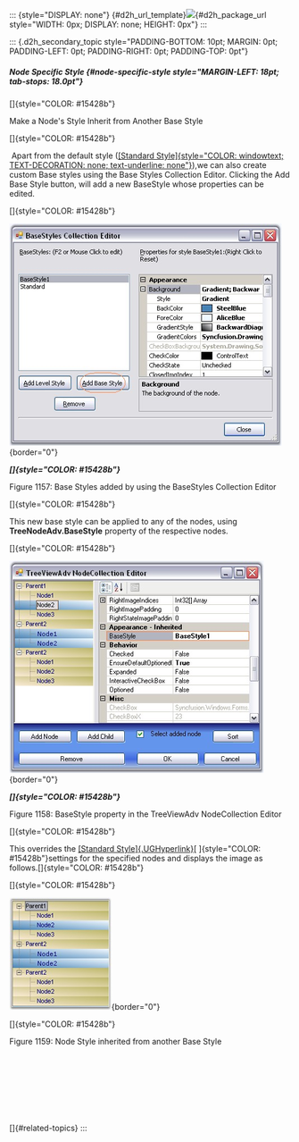 ::: {style="DISPLAY: none"}
[](ms-xhelp:///?Id=d2h_url_template){#d2h_url_template}![](!package_url!){#d2h_package_url style="WIDTH: 0px; DISPLAY: none; HEIGHT: 0px"}
:::

::: {.d2h_secondary_topic style="PADDING-BOTTOM: 10pt; MARGIN: 0pt; PADDING-LEFT: 0pt; PADDING-RIGHT: 0pt; PADDING-TOP: 0pt"}
##### Node Specific Style {#node-specific-style style="MARGIN-LEFT: 18pt; tab-stops: 18.0pt"}

[]{style="COLOR: #15428b"} 

Make a Node\'s Style Inherit from Another Base Style

[]{style="COLOR: #15428b"} 

 Apart from the default style ([[Standard Style]{style="COLOR: windowtext; TEXT-DECORATION: none; text-underline: none"}](../../../../../../../../Documents%20and%20Settings/sylviap/Desktop/Tools%20-%20Part%202.docx#_Standard_Style)),we can also create custom Base styles using the Base Styles Collection Editor. Clicking the Add Base Style button, will add a new BaseStyle whose properties can be edited.

[]{style="COLOR: #15428b"} 

![](ImagesExt/image76_1133.jpg){border="0"}

***[]{style="COLOR: #15428b"}*** 

Figure 1157: Base Styles added by using the BaseStyles Collection Editor

[]{style="COLOR: #15428b"} 

This new base style can be applied to any of the nodes, using **TreeNodeAdv.BaseStyle** property of the respective nodes.

[]{style="COLOR: #15428b"} 

![](ImagesExt/image76_1134.jpg){border="0"}

***[]{style="COLOR: #15428b"}*** 

Figure 1158: BaseStyle property in the TreeViewAdv NodeCollection Editor

[]{style="COLOR: #15428b"} 

This overrides the [[Standard Style]{.UGHyperlink}](../../../../../../../../Documents%20and%20Settings/sylviap/Desktop/Tools%20-%20Part%202.docx#_Standard_Style)[ ]{style="COLOR: #15428b"}settings for the specified nodes and displays the image as follows.[]{style="COLOR: #15428b"}

[]{style="COLOR: #15428b"} 

![](ImagesExt/image76_1135.jpg){border="0"}

[]{style="COLOR: #15428b"} 

Figure 1159: Node Style inherited from another Base Style

 

 

 

 

[]{#related-topics}
:::
